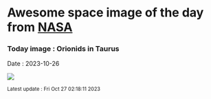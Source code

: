 
# Awesome space image of the day from [NASA](https://api.nasa.gov/)

### Today image : Orionids in Taurus
Date : 2023-10-26

![](https://apod.nasa.gov/apod/image/2310/20231023_orionids_in_taurus_1024c.jpg)

<small>Latest update : Fri Oct 27 02:18:11 2023</small>
        